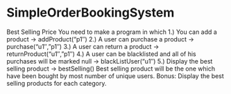 # SimpleOrderBookingSystem
Best Selling Price  You need to make a program in which  1.) You can add a product -> addProduct(“p1″) 2.) A user can purchase a product -> purchase(“u1″,”p1″) 3.) A user can return a product -> returnProduct(“u1″,”p1″) 4.) A user can be blacklisted and all of his purchases will be marked null -> blackListUser(“u1″) 5.) Display the best selling product -> bestSelling() Best selling product will be the one which have been bought by most number of unique users.  Bonus: Display the best selling products for each category.

